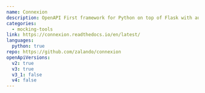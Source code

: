 ```yaml
---
name: Connexion
description: OpenAPI First framework for Python on top of Flask with automatic endpoint validation & OAuth2 support
categories:
  - mocking-tools
link: https://connexion.readthedocs.io/en/latest/
languages:
  python: true
repo: https://github.com/zalando/connexion
openApiVersions:
  v2: true
  v3: true
  v3_1: false
  v4: false
---
```

